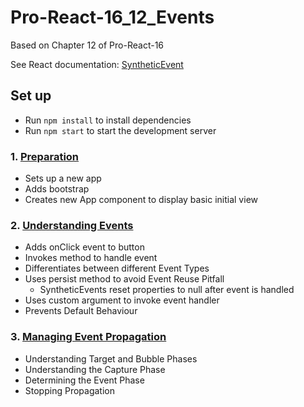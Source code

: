 # Pro-React-16_12_Events

Based on Chapter 12 of Pro-React-16

See React documentation: [SyntheticEvent](https://reactjs.org/docs/events.html)

## Set up 

- Run `npm install` to install dependencies
- Run `npm start` to start the development server

### 1. [Preparation](https://github.com/davidtrussler/Pro-React-16_12_Events/tree/Preparation)

- Sets up a new app
- Adds bootstrap
- Creates new App component to display basic initial view

### 2. [Understanding Events](https://github.com/davidtrussler/Pro-React-16_12_Events/tree/Understanding-Events)

- Adds onClick event to button
- Invokes method to handle event
- Differentiates between different Event Types
- Uses persist method to avoid Event Reuse Pitfall
  - SyntheticEvents reset properties to null after event is handled
- Uses custom argument to invoke event handler
- Prevents Default Behaviour

### 3. [Managing Event Propagation](https://github.com/davidtrussler/Pro-React-16_12_Events/tree/Managing-event-propagation)

- Understanding Target and Bubble Phases
- Understanding the Capture Phase
- Determining the Event Phase
- Stopping Propagation
